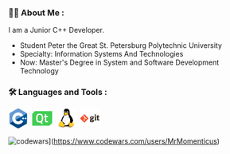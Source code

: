 ### :man_technologist: About Me :
I am a Junior C++ Developer.
- Student Peter the Great St. Petersburg Polytechnic University
- Specialty: Information Systems And Technologies
- Now: Master's Degree in System and Software Development Technology 
### :hammer_and_wrench: Languages and Tools :
<div>
  <img src = https://github.com/devicons/devicon/blob/master/icons/cplusplus/cplusplus-original.svg title="C++" alt="C++" width="40" height="40"/>&nbsp;
  <img src = https://github.com/devicons/devicon/blob/master/icons/qt/qt-original.svg title="QT" alt="QT" width="40" height="40"/>&nbsp;
  <img src = https://github.com/devicons/devicon/blob/master/icons/linux/linux-original.svg title="Linux" alt="Linux" width="40" height="40"/>&nbsp;
  <img src = https://github.com/devicons/devicon/blob/master/icons/git/git-original-wordmark.svg title="Git" alt="Git" width="40" height="40"/>&nbsp;
</div>

![codewars](https://www.codewars.com/users/username/badges/micro)](https://www.codewars.com/users/MrMomenticus) 
